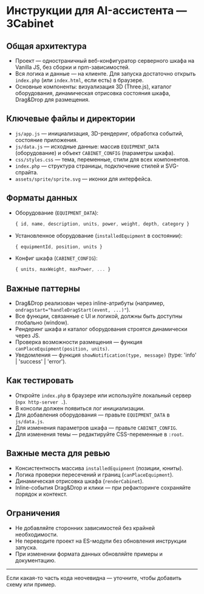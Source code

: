 # Инструкции для AI-ассистента — 3Cabinet

## Общая архитектура
- Проект — одностраничный веб-конфигуратор серверного шкафа на Vanilla JS, без сборки и npm-зависимостей.
- Вся логика и данные — на клиенте. Для запуска достаточно открыть `index.php` (или `index.html`, если есть) в браузере.
- Основные компоненты: визуализация 3D (Three.js), каталог оборудования, динамическая отрисовка состояния шкафа, Drag&Drop для размещения.

## Ключевые файлы и директории
- `js/app.js` — инициализация, 3D-рендеринг, обработка событий, состояние приложения.
- `js/data.js` — исходные данные: массив `EQUIPMENT_DATA` (оборудование) и объект `CABINET_CONFIG` (параметры шкафа).
- `css/styles.css` — тема, переменные, стили для всех компонентов.
- `index.php` — структура страницы, подключение стилей и SVG-спрайта.
- `assets/sprite/sprite.svg` — иконки для интерфейса.

## Форматы данных
- Оборудование (`EQUIPMENT_DATA`):
  ```js
  { id, name, description, units, power, weight, depth, category }
  ```
- Установленное оборудование (`installedEquipment` в состоянии):
  ```js
  { equipmentId, position, units }
  ```
- Конфиг шкафа (`CABINET_CONFIG`):
  ```js
  { units, maxWeight, maxPower, ... }
  ```

## Важные паттерны
- Drag&Drop реализован через inline-атрибуты (например, `ondragstart="handleDragStart(event, ...)"`).
- Все функции, связанные с UI и логикой, должны быть доступны глобально (window).
- Рендеринг шкафа и каталог оборудования строятся динамически через JS.
- Проверка возможности размещения — функция `canPlaceEquipment(position, units)`.
- Уведомления — функция `showNotification(type, message)` (type: 'info' | 'success' | 'error').

## Как тестировать
- Откройте `index.php` в браузере или используйте локальный сервер (`npx http-server .`).
- В консоли должен появиться лог инициализации.
- Для добавления оборудования — правьте `EQUIPMENT_DATA` в `js/data.js`.
- Для изменения параметров шкафа — правьте `CABINET_CONFIG`.
- Для изменения темы — редактируйте CSS-переменные в `:root`.

## Важные места для ревью
- Консистентность массива `installedEquipment` (позиции, юниты).
- Логика проверки пересечений и границ (`canPlaceEquipment`).
- Динамическая отрисовка шкафа (`renderCabinet`).
- Inline-события Drag&Drop и клики — при рефакторинге сохраняйте порядок и контекст.

## Ограничения
- Не добавляйте сторонних зависимостей без крайней необходимости.
- Не переводите проект на ES-модули без обновления инструкции запуска.
- При изменении формата данных обновляйте примеры и документацию.

---
Если какая-то часть кода неочевидна — уточните, чтобы добавить схему или пример.
